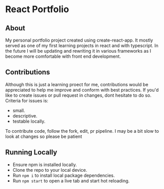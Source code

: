 # React Portfolio

## About

My personal portfolio project created using create-react-app.
It mostly served as one of my first learning projects in react and with typescript.
In the future I will be updating and rewriting it in various frameworks as I become more comfortable with front end development.

## Contributions

Although this is just a learning proect for me, contributions would be appreciated to help me improve and conform with best practices.
If you'd like to create issues or pull request in changes, dont hesitate to do so.
Criteria for issues is:

-   small.
-   descriptive.
-   testable locally.

To contribute code, follow the fork, edit, pr pipeline.
I may be a bit slow to look at changes so please be patient

## Running Locally

-   Ensure npm is installed locally.
-   Clone the repo to your local device.
-   Run `npm i` to install local package dependencies.
-   Run `npm start` to open a live tab and start hot reloading.
